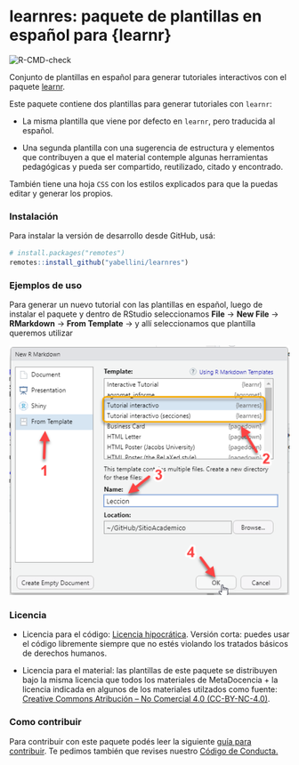 # learnres: paquete de plantillas en español para {learnr}
![R-CMD-check](https://github.com/yabellini/learnres/workflows/R-CMD-check/badge.svg?branch=main)

Conjunto de plantillas en español para generar tutoriales interactivos con el paquete [learnr](https://rstudio.github.io/learnr/).  

Este paquete contiene dos plantillas para generar tutoriales con `learnr`:

- La misma plantilla que viene por defecto en `learnr`, pero traducida al español.

- Una segunda plantilla con una sugerencia de estructura y elementos que contribuyen a que el material contemple algunas herramientas pedagógicas y pueda ser compartido, reutilizado, citado y encontrado.

También tiene una hoja `CSS` con los estilos explicados para que la puedas editar y generar los propios.

### Instalación

Para instalar la versión de desarrollo desde GitHub, usá:

``` r
# install.packages("remotes")
remotes::install_github("yabellini/learnres")
```

### Ejemplos de uso

Para generar un nuevo tutorial con las plantillas en español, luego de instalar el paquete y dentro de RStudio seleccionamos **File** -> **New File** -> **RMarkdown** -> **From Template** -> y allí seleccionamos que plantilla queremos utilizar

![Pantalla que marca los pasos explicados en el texto anterior para utilizar la plantilla](how_to.png)


### Licencia

* Licencia para el código: [Licencia hipocrática](https://firstdonoharm.dev/). Versión corta: puedes usar el código libremente siempre que no estés violando los tratados básicos de derechos humanos.

* Licencia para el material: las plantillas de este paquete se distribuyen bajo la misma licencia que todos los materiales de MetaDocencia +  la licencia indicada en algunos de los materiales utilzados como fuente: [Creative Commons Atribución – No Comercial 4.0 (CC-BY-NC-4.0)](https://github.com/yabellini/learnres/edit/main/LICENSE.md).


### Como contribuir

Para contribuir con este paquete podés leer la siguiente [guía para contribuir](https://github.com/yabellini/learnres/blob/main/CONTRIBUTING.md). Te pedimos también que revises nuestro [Código de Conducta.](https://github.com/yabellini/learnres/blob/main/CONDUCT.md)
